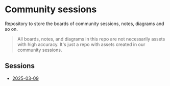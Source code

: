 # Community sessions

Repository to store the boards of community sessions, notes, diagrams and so on.

> All boards, notes, and diagrams in this repo are not necessarily assets with high accuracy. It's just a repo with assets created in our community sessions.


## Sessions

- [2025-03-09](./2025-03-09/)
